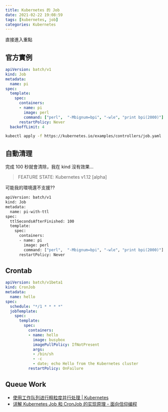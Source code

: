 ```yaml
---
title: Kubernetes 的 Job
date: 2021-02-22 19:08:59
tags: [kubernetes, job]
categories: Kubernetes
---
```


直接進入重點

<!--more-->

## 官方實例

```yml job.yaml
apiVersion: batch/v1
kind: Job
metadata:
  name: pi
spec:
  template:
    spec:
      containers:
      - name: pi
        image: perl
        command: ["perl",  "-Mbignum=bpi", "-wle", "print bpi(2000)"]
      restartPolicy: Never
  backoffLimit: 4
```


```bash
kubectl apply -f https://kubernetes.io/examples/controllers/job.yaml
```


## 自動清理

完成 100 秒就會清除，我在 kind 沒有效果...

> FEATURE STATE: Kubernetes v1.12 [alpha]

可能我的環境還不支援??

```bash
apiVersion: batch/v1
kind: Job
metadata:
  name: pi-with-ttl
spec:
  ttlSecondsAfterFinished: 100
  template:
    spec:
      containers:
      - name: pi
        image: perl
        command: ["perl",  "-Mbignum=bpi", "-wle", "print bpi(2000)"]
      restartPolicy: Never
```

## Crontab 

```yml
apiVersion: batch/v1beta1
kind: CronJob
metadata:
  name: hello
spec:
  schedule: "*/1 * * * *"
  jobTemplate:
    spec:
      template:
        spec:
          containers:
          - name: hello
            image: busybox
            imagePullPolicy: IfNotPresent
            args:
            - /bin/sh
            - -c
            - date; echo Hello from the Kubernetes cluster
          restartPolicy: OnFailure

```


## Queue Work

- [使用工作队列进行粗粒度并行处理 | Kubernetes](https://kubernetes.io/zh/docs/tasks/job/coarse-parallel-processing-work-queue/)
- [详解 Kubernetes Job 和 CronJob 的实现原理 - 面向信仰编程](https://draveness.me/kubernetes-job-cronjob/)